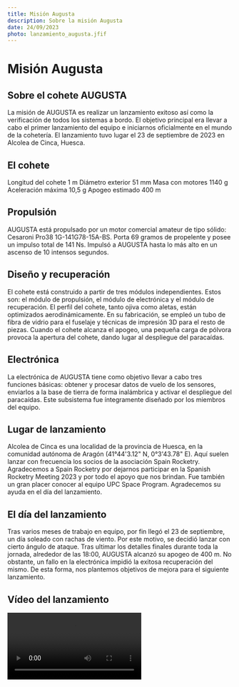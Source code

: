 ```yaml
---
title: Misión Augusta
description: Sobre la misión Augusta
date: 24/09/2023
photo: lanzamiento_augusta.jfif
---
```


# Misión Augusta

## Sobre el cohete AUGUSTA

La misión de AUGUSTA es realizar un lanzamiento exitoso así como la verificación de todos los sistemas a bordo. El objetivo principal era llevar a cabo el primer lanzamiento del equipo e iniciarnos oficialmente en el mundo de la cohetería. El lanzamiento tuvo lugar el 23 de septiembre de 2023 en Alcolea de Cinca, Huesca.

## El cohete

Longitud del cohete 1 m
Diámetro exterior 51 mm
Masa con motores 1140 g
Aceleración máxima 10,5 g
Apogeo estimado 400 m

## Propulsión

AUGUSTA está propulsado por un motor comercial amateur de tipo sólido: Cesaroni Pro38 1G-141G78-15A-BS. Porta 69 gramos de propelente y posee un impulso total de 141 Ns. Impulsó a AUGUSTA hasta lo más alto en un ascenso de 10 intensos segundos.

## Diseño y recuperación

El cohete está construido a partir de tres módulos independientes. Estos son: el módulo de propulsión, el módulo de electrónica y el módulo de recuperación. El perfil del cohete, tanto ojiva como aletas, están optimizados aerodinámicamente. En su fabricación, se empleó un tubo de fibra de vidrio para el fuselaje y técnicas de impresión 3D para el resto de piezas. Cuando el cohete alcanza el apogeo, una pequeña carga de pólvora provoca la apertura del cohete, dando lugar al despliegue del paracaídas. 

## Electrónica

La electrónica de AUGUSTA tiene como objetivo llevar a cabo tres funciones básicas: obtener y procesar datos de vuelo de los sensores, enviarlos a la base de tierra de forma inalámbrica y activar el despliegue del paracaídas. Este subsistema fue íntegramente diseñado por los miembros del equipo.

## Lugar de lanzamiento

Alcolea de Cinca es una localidad de la provincia de Huesca, en la comunidad autónoma de Aragón (41°44'3.12" N, 0°3'43.78" E). Aquí suelen lanzar con frecuencia los socios de la asociación Spain Rocketry. Agradecemos a Spain Rocketry por dejarnos participar en la Spanish Rocketry Meeting 2023 y por todo el apoyo que nos brindan. Fue también un gran placer conocer al equipo UPC Space Program. Agradecemos su ayuda en el día del lanzamiento.

## El día del lanzamiento

Tras varios meses de trabajo en equipo, por fin llegó el 23 de septiembre, un día soleado con rachas de viento. Por este motivo, se decidió lanzar con cierto ángulo de ataque. Tras ultimar los detalles finales durante toda la jornada, alrededor de las 18:00, AUGUSTA alcanzó su apogeo de 400 m. No obstante, un fallo en la electrónica impidió la exitosa recuperación del mismo. De esta forma, nos plantemos objetivos de mejora para el siguiente lanzamiento.

## Vídeo del lanzamiento

![](/public/videos/lanzamiento_augusta.mp4)

